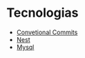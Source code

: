 # Tecnologias

- [Convetional Commits](https://www.conventionalcommits.org/pt-br/v1.0.0/)
- [Nest](https://nestjs.com/)
- [Mysql]()